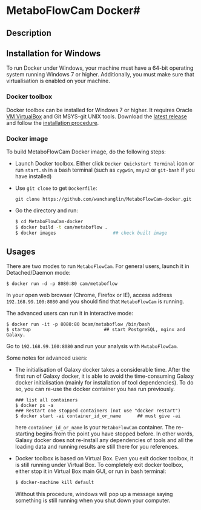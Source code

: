 # MetaboFlowCam Docker#

## Description ##

## Installation for Windows ##

To run Docker under Windows, your machine must have a 64-bit operating
system running Windows 7 or higher. Additionally, you must make sure that
virtualisation is enabled on your machine.

### Docker toolbox ###

Docker toolbox can be installed for Windows 7 or higher. It requires Oracle
[VM VirtualBox](https://www.virtualbox.org/wiki/Downloads) and Git MSYS-git
UNIX tools. Download the [latest
release](https://github.com/docker/toolbox/releases) and follow the
[installation
procedure](https://docs.docker.com/toolbox/toolbox_install_windows/).

### Docker image ###

To build MetaboFlowCam Docker image, do the following steps:

- Launch Docker toolbox. Either click `Docker Quickstart Terminal` icon or
  run `start.sh` in a bash terminal (such as `cygwin`, `msys2` or `git-bash`
  if you have installed)

- Use `git clone` to get `Dockerfile`:

  ```
  git clone https://github.com/wanchanglin/MetaboFlowCam-docker.git
  ```

- Go the directory and run:
 
  ```bash
  $ cd MetaboFlowCam-docker
  $ docker build -t cam/metaboflow .
  $ docker images                     ## check built image
  ```

## Usages ##

There are two modes to run `MetaboFlowCam`. For general users, launch it in
Detached/Daemon mode:

```
$ docker run -d -p 8080:80 cam/metaboflow 
```

In your open web browser (Chrome, Firefox or IE), access address
`192.168.99.100:8080` and you should find that `MetaboFlowCam` is running.

The advanced users can run it in interactive mode:

```
$ docker run -it -p 8080:80 bcam/metaboflow /bin/bash
$ startup                           ## start PostgreSQL, nginx and Galaxy.
```

Go to `192.168.99.100:8080` and run your analysis with `MwtaboFlowCam`.

Some notes for advanced users:

- The initialisation of Galaxy docker takes a considerable time. After the
  first run of Galaxy docker, it is able to avoid the time-consuming Galaxy
  docker initialisation (mainly for installation of tool dependencies). To 
  do so, you can re-use the docker container you has run previously.

  ```
  ### list all containers
  $ docker ps -a                 
  ### Restart one stopped containers (not use "docker restart")
  $ docker start -ai container_id_or_name      ## must give -ai
  ```

  here `container_id_or_name` is your `MetaboFlowCam` container. The
  re-starting begins from the point you have stopped before. In other words,
  Galaxy docker does not re-install any dependencies of tools and all the
  loading data and running results are still there for you references. 

- Docker toolbox is based on Virtual Box. Even you exit docker toolbox, it
  is still running under Virtual Box. To completely exit docker toolbox,
  either stop it in Virtual Box main GUI, or run in bash terminal:

  ```bash
  $ docker-machine kill default
  ```

  Without this procedure, windows will pop up a message saying something is
  still running when you shut down your computer.

